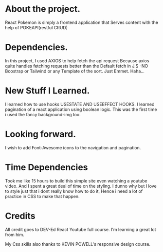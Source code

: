  # About the project.
 React Pokemon is simply a frontend application that
 Serves content with the help of POKEAPI(restful CRUD)


 # Dependencies.
 In this project, I used AXIOS to help fetch the api request
 Because axios quite handles fetching requests better than the
 Default fetch in J.S
 -NO Boostrap or Tailwind or any Template of the sort.
 Just Emmet. Haha...

 # New Stuff I Learned.
 I learned how to use hooks USESTATE AND USEEFFECT HOOKS.
 I learned pagination of a react application using boolean logic.
 This was the first time i used the fancy background-img too.

 # Looking forward.
 I wish to add Font-Awesome icons to the navigation and pagination.

 # Time Dependencies
 Took me like 15 hours to build this simple site even watching a youtube video.
 And I spent a great deal of time on the styling.
 I dunno why but I love to style just that i dont really know how to do it,
 Hence i need a lot of practice in CSS to make that happen.

 # Credits
 All credit goes to DEV-Ed React Youtube full course.
 I'm learning a great lot from him.

 My Css skills also thanks to KEVIN POWELL's responsive design course.